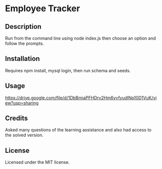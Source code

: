 # Employee Tracker

## Description

Run from the command line using node index.js then choose an option and follow the prompts.


## Installation

Requires npm install, mysql login, then run schema and seeds. 

## Usage

https://drive.google.com/file/d/1DbBmiaPFHDrv2Hm6yvfyudlNp10D1VuK/view?usp=sharing

## Credits

Asked many questions of the learning assistance and also had access to the solved version.

## License

Licensed under the MIT license. 
